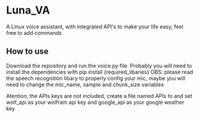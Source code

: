 # Luna_VA
A Linux voice assistant, with integrated API's to make your life easy, feel free to add commands

## How to use
Download the repository and run the voice.py file.
Probably you will need to install the dependencies with pip install {required_libaries}
OBS: please read the speech recognition libary to properly config your mic, maybe you will need to change the mic_name, sample and chunk_size variables

Atention, the APIs keys are not included, create a file named APIs to and set wolf_api as your wolfram api key and google_api as your google weather key
